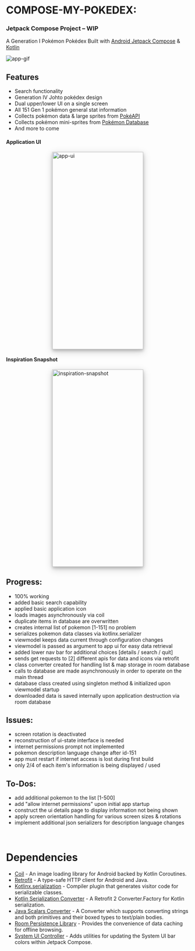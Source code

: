 # COMPOSE-MY-POKEDEX:
### Jetpack Compose Project – WIP

A Generation I Pokémon Pokédex Built with [Android Jetpack Compose](https://developer.android.com/jetpack/compose) & [Kotlin](https://kotlinlang.org/)  &nbsp;

![app-gif](https://github.com/SVENTRIPIKAL/compose-my-pokedex/assets/90730468/c9188166-9e03-4dc4-9f52-dd19eb8d8692)

## Features
- Search functionality
- Generation IV Johto pokédex design
- Dual upper/lower UI on a single screen
- All 151 Gen 1 pokémon general stat information
- Collects pokémon data & large sprites from [PokéAPI](https://pokeapi.co/)
- Collects pokémon mini-sprites from [Pokémon Database](https://pokemondb.net/sprites)
- And more to come &nbsp;
&nbsp;

#### Application UI
<img src="https://drive.google.com/uc?id=1OuLGphwkmVRZkiWWTjTSFP7J9WG_WYux"
     alt="app-ui"
     style="display: block; margin-right: auto; margin-left: auto;width: 250px;height: 540px;object-fit: fill;
     box-shadow: 0 4px 8px 0 rgba(0, 0, 0, 0.2), 0 6px 20px 0 rgba(0, 0, 0, 0.19)" 
/>
#### Inspiration Snapshot
<img src="https://drive.google.com/uc?id=1fY1D1BajTERJJGim0bMKgzoGLKJB-UCt"
     alt="inspiration-snapshot"
     style="display: block; margin-right: auto; margin-left: auto; width: 250px;height: 540px;object-fit: fill;
     box-shadow: 0 4px 8px 0 rgba(0, 0, 0, 0.2), 0 6px 20px 0 rgba(0, 0, 0, 0.19)" 
/>

## Progress:
- 100% working
- added basic search capability 
- applied basic application icon 
- loads images asynchronously via coil 
- duplicate items in database are overwritten 
- creates internal list of pokemon [1-151] no problem 
- serializes pokemon data classes via kotlinx.serializer 
- viewmodel keeps data current through configuration changes 
- viewmodel is passed as argument to app ui for easy data retrieval 
- added lower nav bar for additional choices [details / search / quit] 
- sends get requests to [2] different apis for data and icons via retrofit 
- class converter created for handling list & map storage in room database 
- calls to database are made asynchronously in order to operate on the main thread
- database class created using singleton method & initialized upon viewmodel startup
- downloaded data is saved internally upon application destruction via room database &nbsp;
&nbsp;

## Issues:
- screen rotation is deactivated 
- reconstruction of ui-state interface is needed
- internet permissions prompt not implemented 
- pokemon description language change after id-151 
- app must restart if internet access is lost during first build
- only 2/4 of each item's information is being displayed / used &nbsp;

## To-Dos:
- add additional pokemon to the list [1-500] 
- add "allow internet permissions" upon initial app startup 
- construct the ui details page to display information not being shown 
- apply screen orientation handling for various screen sizes & rotations
- implement additional json serializers for description language changes &nbsp;

&nbsp;

# Dependencies
- [Coil](https://coil-kt.github.io/coil/compose/) - An image loading library for Android backed by Kotlin Coroutines.
- [Retrofit](https://github.com/square/retrofit) - A type-safe HTTP client for Android and Java.
- [Kotlinx.serialization](https://github.com/Kotlin/kotlinx.serialization) - Compiler plugin that generates visitor code for serializable classes.
- [Kotlin Serialization Converter](https://github.com/JakeWharton/retrofit2-kotlinx-serialization-converter) - A Retrofit 2 Converter.Factory for Kotlin serialization.
- [Java Scalars Converter](https://github.com/square/retrofit/tree/master/retrofit-converters/scalars) - A Converter which supports converting strings and both primitives and their boxed types to text/plain bodies.
- [Room Persistence Library](https://developer.android.com/training/data-storage/room) - Provides the convenience of data caching for offline browsing.
- [System UI Controller](https://google.github.io/accompanist/systemuicontroller/) - Adds utilities for updating the System UI bar colors within Jetpack Compose.



[//]: # (These are reference links used in the body of this note and get stripped out when the markdown processor does its job. There is no need to format nicely because it shouldn't be seen. Thanks SO - http://stackoverflow.com/questions/4823468/store-comments-in-markdown-syntax)

   [dill]: <https://github.com/joemccann/dillinger>
   [git-repo-url]: <https://github.com/joemccann/dillinger.git>
   [john gruber]: <http://daringfireball.net>
   [df1]: <http://daringfireball.net/projects/markdown/>
   [markdown-it]: <https://github.com/markdown-it/markdown-it>
   [Ace Editor]: <http://ace.ajax.org>
   [node.js]: <http://nodejs.org>
   [Twitter Bootstrap]: <http://twitter.github.com/bootstrap/>
   [jQuery]: <http://jquery.com>
   [@tjholowaychuk]: <http://twitter.com/tjholowaychuk>
   [express]: <http://expressjs.com>
   [AngularJS]: <http://angularjs.org>
   [Gulp]: <http://gulpjs.com>

   [PlDb]: <https://github.com/joemccann/dillinger/tree/master/plugins/dropbox/README.md>
   [PlGh]: <https://github.com/joemccann/dillinger/tree/master/plugins/github/README.md>
   [PlGd]: <https://github.com/joemccann/dillinger/tree/master/plugins/googledrive/README.md>
   [PlOd]: <https://github.com/joemccann/dillinger/tree/master/plugins/onedrive/README.md>
   [PlMe]: <https://github.com/joemccann/dillinger/tree/master/plugins/medium/README.md>
   [PlGa]: <https://github.com/RahulHP/dillinger/blob/master/plugins/googleanalytics/README.md>
